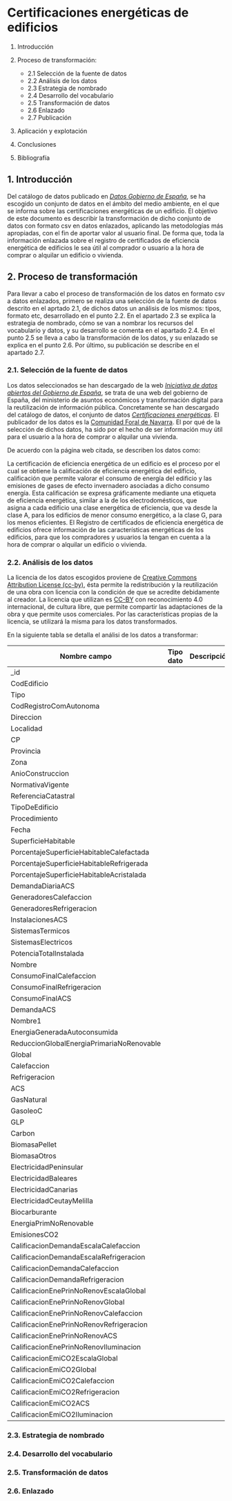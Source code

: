 # Certificaciones energéticas de edificios

1. Introducción
2. Proceso de transformación:
    * 2.1 Selección de la fuente de datos
    * 2.2 Análisis de los datos
    * 2.3 Estrategia de nombrado
    * 2.4 Desarrollo del vocabulario
    * 2.5 Transformación de datos
    * 2.6 Enlazado
    * 2.7 Publicación

4. Aplicación y explotación
5. Conclusiones
6. Bibliografía

## 1. Introducción

Del catálogo de datos publicado en _[Datos Gobierno de España](https://datos.gob.es/es/sector/medio-ambiente)_, se ha escogido un conjunto de datos en el ámbito del medio ambiente, en el que se informa sobre las certificaciones energéticas de un edificio. El objetivo de este documento es describir la transformación de dicho conjunto de datos con formato csv en datos enlazados, aplicando las metodologías más apropiadas, con el fin de aportar valor al usuario final. De forma que, toda la información enlazada sobre el registro de certificados de eficiencia energética de edificios le sea útil al comprador o usuario a la hora de comprar o alquilar un edificio o vivienda.

## 2. Proceso de transformación

Para llevar a cabo el proceso de transformación de los datos en formato csv a datos enlazados, primero se realiza una selección de la fuente de datos descrito en el aprtado 2.1, de dichos datos un análisis de los mismos: tipos, formato etc, desarrollado en el punto 2.2. En el apartado 2.3 se explica la estrategia de nombrado, cómo se van a nombrar los recursos del vocabulario y datos, y su desarrollo se comenta en el apartado 2.4. En el punto 2.5 se lleva a cabo la transformación de los datos, y su enlazado se explica en el punto 2.6. Por último, su publicación se describe en el apartado 2.7.

### 2.1. Selección de la fuente de datos

Los datos seleccionados se han descargado de la web _[Iniciativa de datos abiertos del Gobierno de España](https://datos.gob.es)_, se trata de una web del gobierno de España, del ministerio de asuntos económicos y transformación digital para la reutilización de información pública. Concretamente se han descargado del catálogo de datos, el conjunto de datos _[Certificaciones energéticas](https://datos.gob.es/es/catalogo/a15002917-certificaciones-energeticas)_. El publicador de los datos es la [Comunidad Foral de Navarra](https://datos.gob.es/es/catalogo?publisher_display_name=Comunidad+Foral+de+Navarra). El por qué de la selección de dichos datos, ha sido por el hecho de ser información muy útil para el usuario a la hora de comprar o alquilar una vivienda.

De acuerdo con la página web citada, se describen los datos como:

La certificación de eficiencia energética de un edificio es el proceso por el cual se obtiene la calificación de eficiencia energética del edificio, calificación que permite valorar el consumo de energía del edificio y  las emisiones de gases de efecto invernadero asociadas a dicho consumo energía. Esta calificación se expresa gráficamente mediante una etiqueta de eficiencia energética, similar a la de los electrodomésticos, que       
asigna a cada edificio una clase energética de eficiencia, que va desde la clase A, para los edificios de menor consumo energético, a la clase G, para los menos eficientes. El Registro de certificados de eficiencia 
energética de edificios ofrece información de las características energéticas de los edificios, para que los compradores y usuarios la tengan en cuenta a la hora de comprar o alquilar un edificio o vivienda.


### 2.2. Análisis de los datos

La licencia de los datos escogidos proviene de [Creative Commons Attribution License (cc-by)](http://www.opendefinition.org/licenses/cc-by), ésta permite la redistribución y la reutilización de una obra con licencia con la condición de que se acredite debidamente al creador. La licencia que utilizan es [CC-BY](https://creativecommons.org/choose/) con reconocimiento 4.0 internacional, de cultura libre, que permite compartir las adaptaciones de la obra y que permite usos comerciales. Por las características propias de la licencia, se utilizará la misma para los datos transformados. 

En la siguiente tabla se detalla el análisi de los datos a transformar:

|Nombre campo|	Tipo dato |Descripción|Rango|                  
| --- | --- | --- | --- |
|_id|
|CodEdificio|
|Tipo|
|CodRegistroComAutonoma|
|Direccion|
|Localidad|
|CP|
|Provincia|
|Zona|
|AnioConstruccion|
|NormativaVigente|
|ReferenciaCatastral|
|TipoDeEdificio|
|Procedimiento|
|Fecha|
|SuperficieHabitable|
|PorcentajeSuperficieHabitableCalefactada|
|PorcentajeSuperficieHabitableRefrigerada|
|PorcentajeSuperficieHabitableAcristalada|
|DemandaDiariaACS|
|GeneradoresCalefaccion|
|GeneradoresRefrigeracion|
|InstalacionesACS|
|SistemasTermicos|
|SistemasElectricos|
|PotenciaTotalInstalada|
|Nombre|
|ConsumoFinalCalefaccion|
|ConsumoFinalRefrigeracion|
|ConsumoFinalACS|
|DemandaACS|
|Nombre1|
|EnergiaGeneradaAutoconsumida|
|ReduccionGlobalEnergiaPrimariaNoRenovable|
|Global|
|Calefaccion|
|Refrigeracion|
|ACS|
|GasNatural|
|GasoleoC|
|GLP|
|Carbon|
|BiomasaPellet|
|BiomasaOtros|
|ElectricidadPeninsular|
|ElectricidadBaleares|
|ElectricidadCanarias|
|ElectricidadCeutayMelilla|
|Biocarburante|
|EnergiaPrimNoRenovable|
|EmisionesCO2|
|CalificacionDemandaEscalaCalefaccion|
|CalificacionDemandaEscalaRefrigeracion|
|CalificacionDemandaCalefaccion|
|CalificacionDemandaRefrigeracion|
|CalificacionEnePrinNoRenovEscalaGlobal|
|CalificacionEnePrinNoRenovGlobal|
|CalificacionEnePrinNoRenovCalefaccion|
|CalificacionEnePrinNoRenovRefrigeracion|
|CalificacionEnePrinNoRenovACS|
|CalificacionEnePrinNoRenovIluminacion|
|CalificacionEmiCO2EscalaGlobal|
|CalificacionEmiCO2Global|
|CalificacionEmiCO2Calefaccion|
|CalificacionEmiCO2Refrigeracion|
|CalificacionEmiCO2ACS|
|CalificacionEmiCO2Iluminacion|


### 2.3. Estrategia de nombrado



### 2.4. Desarrollo del vocabulario



### 2.5. Transformación de datos


### 2.6. Enlazado

